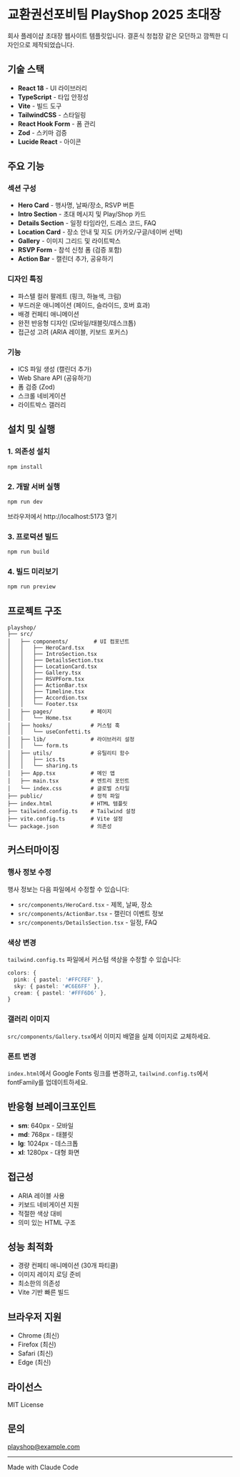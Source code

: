 # 교환권선포비팀 PlayShop 2025 초대장

회사 플레이샵 초대장 웹사이트 템플릿입니다. 결혼식 청첩장 같은 모던하고 깜찍한 디자인으로 제작되었습니다.

## 기술 스택

- **React 18** - UI 라이브러리
- **TypeScript** - 타입 안정성
- **Vite** - 빌드 도구
- **TailwindCSS** - 스타일링
- **React Hook Form** - 폼 관리
- **Zod** - 스키마 검증
- **Lucide React** - 아이콘

## 주요 기능

### 섹션 구성

- **Hero Card** - 행사명, 날짜/장소, RSVP 버튼
- **Intro Section** - 초대 메시지 및 Play/Shop 카드
- **Details Section** - 일정 타임라인, 드레스 코드, FAQ
- **Location Card** - 장소 안내 및 지도 (카카오/구글/네이버 선택)
- **Gallery** - 이미지 그리드 및 라이트박스
- **RSVP Form** - 참석 신청 폼 (검증 포함)
- **Action Bar** - 캘린더 추가, 공유하기

### 디자인 특징

- 파스텔 컬러 팔레트 (핑크, 하늘색, 크림)
- 부드러운 애니메이션 (페이드, 슬라이드, 호버 효과)
- 배경 컨페티 애니메이션
- 완전 반응형 디자인 (모바일/태블릿/데스크톱)
- 접근성 고려 (ARIA 레이블, 키보드 포커스)

### 기능

- ICS 파일 생성 (캘린더 추가)
- Web Share API (공유하기)
- 폼 검증 (Zod)
- 스크롤 네비게이션
- 라이트박스 갤러리

## 설치 및 실행

### 1. 의존성 설치

```bash
npm install
```

### 2. 개발 서버 실행

```bash
npm run dev
```

브라우저에서 http://localhost:5173 열기

### 3. 프로덕션 빌드

```bash
npm run build
```

### 4. 빌드 미리보기

```bash
npm run preview
```

## 프로젝트 구조

```
playshop/
├── src/
│   ├── components/        # UI 컴포넌트
│   │   ├── HeroCard.tsx
│   │   ├── IntroSection.tsx
│   │   ├── DetailsSection.tsx
│   │   ├── LocationCard.tsx
│   │   ├── Gallery.tsx
│   │   ├── RSVPForm.tsx
│   │   ├── ActionBar.tsx
│   │   ├── Timeline.tsx
│   │   ├── Accordion.tsx
│   │   └── Footer.tsx
│   ├── pages/            # 페이지
│   │   └── Home.tsx
│   ├── hooks/            # 커스텀 훅
│   │   └── useConfetti.ts
│   ├── lib/              # 라이브러리 설정
│   │   └── form.ts
│   ├── utils/            # 유틸리티 함수
│   │   ├── ics.ts
│   │   └── sharing.ts
│   ├── App.tsx           # 메인 앱
│   ├── main.tsx          # 엔트리 포인트
│   └── index.css         # 글로벌 스타일
├── public/               # 정적 파일
├── index.html            # HTML 템플릿
├── tailwind.config.ts    # Tailwind 설정
├── vite.config.ts        # Vite 설정
└── package.json          # 의존성

```

## 커스터마이징

### 행사 정보 수정

행사 정보는 다음 파일에서 수정할 수 있습니다:

- `src/components/HeroCard.tsx` - 제목, 날짜, 장소
- `src/components/ActionBar.tsx` - 캘린더 이벤트 정보
- `src/components/DetailsSection.tsx` - 일정, FAQ

### 색상 변경

`tailwind.config.ts` 파일에서 커스텀 색상을 수정할 수 있습니다:

```typescript
colors: {
  pink: { pastel: '#FFCFEF' },
  sky: { pastel: '#C6E6FF' },
  cream: { pastel: '#FFF6D6' },
}
```

### 갤러리 이미지

`src/components/Gallery.tsx`에서 이미지 배열을 실제 이미지로 교체하세요.

### 폰트 변경

`index.html`에서 Google Fonts 링크를 변경하고, `tailwind.config.ts`에서 fontFamily를 업데이트하세요.

## 반응형 브레이크포인트

- **sm**: 640px - 모바일
- **md**: 768px - 태블릿
- **lg**: 1024px - 데스크톱
- **xl**: 1280px - 대형 화면

## 접근성

- ARIA 레이블 사용
- 키보드 네비게이션 지원
- 적절한 색상 대비
- 의미 있는 HTML 구조

## 성능 최적화

- 경량 컨페티 애니메이션 (30개 파티클)
- 이미지 레이지 로딩 준비
- 최소한의 의존성
- Vite 기반 빠른 빌드

## 브라우저 지원

- Chrome (최신)
- Firefox (최신)
- Safari (최신)
- Edge (최신)

## 라이선스

MIT License

## 문의

playshop@example.com

---

Made with Claude Code
